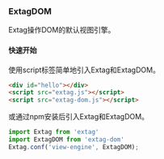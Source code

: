 ### ExtagDOM
Extag操作DOM的默认视图引擎。

#### 快速开始
使用script标签简单地引入Extag和ExtagDOM。
```html
<div id="hello"></div>
<script src="extag.js"></script>
<script src="extag-dom.js"></script>
```
或通过npm安装后引入Extag和ExtagDOM。
```javascript
import Extag from 'extag'
import ExtagDOM from 'extag-dom'
Extag.conf('view-engine', ExtagDOM);
```